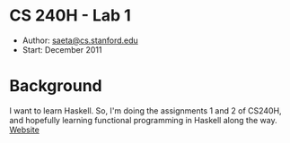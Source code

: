 # CS 240H - Lab 1 #
 - Author: saeta@cs.stanford.edu
 - Start:  December 2011

# Background #
I want to learn Haskell. So, I'm doing the assignments 1 and 2 of CS240H, and
hopefully learning functional programming in Haskell along the way.
[Website][cs240h]

[cs240h]: http://www.scs.stanford.edu/11au-cs240h/ "CS240H Website Fall 11"
